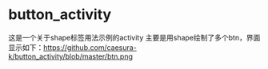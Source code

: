 # button_activity
这是一个关于shape标签用法示例的activity
主要是用shape绘制了多个btn，界面显示如下：https://github.com/caesura-k/button_activity/blob/master/btn.png
